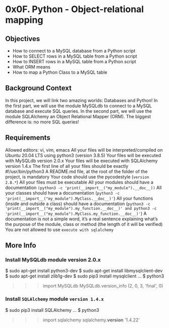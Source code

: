 # 0x0F. Python - Object-relational mapping


## Objectives
+ How to connect to a MySQL database from a Python script
+ How to SELECT rows in a MySQL table from a Python script
+ How to INSERT rows in a MySQL table from a Python script
+ What ORM means
+ How to map a Python Class to a MySQL table

## Background Context
In this project, we will link two amazing worlds: Databases and Python!
In the first part, we will use the module MySQLdb to connect to a MySQL database and execute SQL queries.
In the second part, we will use the module SQLAlchemy an Object Relational Mapper (ORM).
The biggest difference is: no more SQL queries!

## Requirements
Allowed editors: vi, vim, emacs
All your files will be interpreted/compiled on Ubuntu 20.04 LTS using python3 (version 3.8.5)
Your files will be executed with MySQLdb version 2.0.x
Your files will be executed with SQLAlchemy version 1.4.x
The first line of all your files should be exactly #!/usr/bin/python3
A README.md file, at the root of the folder of the project, is mandatory
Your code should use the pycodestyle (`version 2.8.*`)
All your files must be executable
All your modules should have a documentation `(python3 -c 'print(__import__("my_module").__doc__))`
All your classes should have a documentation (`python3 -c 'print(__import__("my_module").MyClass.__doc__)'`)
All your functions (inside and outside a class) should have a documentation (`python3 -c 'print(__import__("my_module").my_function.__doc__)' and python3 -c 'print(__import__("my_module").MyClass.my_function.__doc__)'`)
A documentation is not a simple word, it’s a real sentence explaining what’s the purpose of the module, class or method (the length of it will be verified)
You are not allowed to use `execute with sqlalchemy`

## More Info
### Install MySQLdb module version 2.0.x
$ sudo apt-get install python3-dev
$ sudo apt-get install libmysqlclient-dev
$ sudo apt-get install zlib1g-dev
$ sudo pip3 install mysqlclient
...
$ python3
>>> import MySQLdb
>>> MySQLdb.version_info 
(2, 0, 3, 'final', 0)

### Install `SQLAlchemy` module `version 1.4.x`
$ sudo pip3 install SQLAlchemy
...
$ python3
>>> import sqlalchemy
>>> sqlalchemy.__version__ 
'1.4.22'

